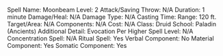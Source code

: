 
Spell Name: Moonbeam
Level: 2
Attack/Saving Throw: N/A
Duration: 1 minute
Damage/Heal: N/A
Damage Type: N/A
Casting Time: 
Range: 120 ft.
Target/Area: N/A
Components: N/A
Cost: N/A
Class: Druid
School:  Paladin (Ancients)
Additional Detail: Evocation
Per Higher Spell Level: N/A
Concentration Spell: N/A
Ritual Spell: Yes
Verbal Component: No
Material Component: Yes
Somatic Component: Yes
